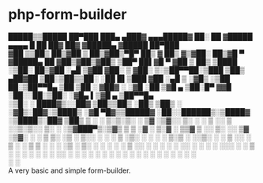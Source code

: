 # php-form-builder

  █████▒▒█████   ██▀███   ███▄ ▄███▓   ▄▄▄█████▓ ██░ ██ ▓█████     ▄▄▄▄    █    ██  ██▓ ██▓    ▓█████▄ ▓█████  ██▀███  
▓██   ▒▒██▒  ██▒▓██ ▒ ██▒▓██▒▀█▀ ██▒   ▓  ██▒ ▓▒▓██░ ██▒▓█   ▀    ▓█████▄  ██  ▓██▒▓██▒▓██▒    ▒██▀ ██▌▓█   ▀ ▓██ ▒ ██▒
▒████ ░▒██░  ██▒▓██ ░▄█ ▒▓██    ▓██░   ▒ ▓██░ ▒░▒██▀▀██░▒███      ▒██▒ ▄██▓██  ▒██░▒██▒▒██░    ░██   █▌▒███   ▓██ ░▄█ ▒
░▓█▒  ░▒██   ██░▒██▀▀█▄  ▒██    ▒██    ░ ▓██▓ ░ ░▓█ ░██ ▒▓█  ▄    ▒██░█▀  ▓▓█  ░██░░██░▒██░    ░▓█▄   ▌▒▓█  ▄ ▒██▀▀█▄  
░▒█░   ░ ████▓▒░░██▓ ▒██▒▒██▒   ░██▒     ▒██▒ ░ ░▓█▒░██▓░▒████▒   ░▓█  ▀█▓▒▒█████▓ ░██░░██████▒░▒████▓ ░▒████▒░██▓ ▒██▒
 ▒ ░   ░ ▒░▒░▒░ ░ ▒▓ ░▒▓░░ ▒░   ░  ░     ▒ ░░    ▒ ░░▒░▒░░ ▒░ ░   ░▒▓███▀▒░▒▓▒ ▒ ▒ ░▓  ░ ▒░▓  ░ ▒▒▓  ▒ ░░ ▒░ ░░ ▒▓ ░▒▓░
 ░       ░ ▒ ▒░   ░▒ ░ ▒░░  ░      ░       ░     ▒ ░▒░ ░ ░ ░  ░   ▒░▒   ░ ░░▒░ ░ ░  ▒ ░░ ░ ▒  ░ ░ ▒  ▒  ░ ░  ░  ░▒ ░ ▒░
 ░ ░   ░ ░ ░ ▒    ░░   ░ ░      ░        ░       ░  ░░ ░   ░       ░    ░  ░░░ ░ ░  ▒ ░  ░ ░    ░ ░  ░    ░     ░░   ░ 
           ░ ░     ░            ░                ░  ░  ░   ░  ░    ░         ░      ░      ░  ░   ░       ░  ░   ░     
                                                                        ░                       ░                      
A very basic and simple form-builder.
